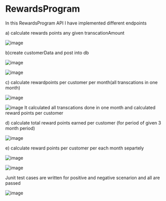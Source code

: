 # RewardsProgram

In this RewardsProgram API I have implemented different endpoints

a) calculate rewards points any given transcationAmount

![image](https://user-images.githubusercontent.com/115841974/211179475-f9d1eb50-205d-4765-95b3-97028131bcd1.png)

b)create customerData and post into db 

![image](https://user-images.githubusercontent.com/115841974/211179566-04b28fc3-f79d-49c6-a956-75370a574b4d.png)

![image](https://user-images.githubusercontent.com/115841974/211179574-c3dfd73f-bf8f-4b90-8d27-1fba6f9e1ad0.png)

c) calculate rewardpoints per customer per month(all transcations in one month)

![image](https://user-images.githubusercontent.com/115841974/211179653-7d2c818b-a6f0-444c-9b2b-55f93a96049a.png)

![image](https://user-images.githubusercontent.com/115841974/211179662-b8ed3b31-8224-4e80-93e9-0696e58a93b6.png)
It calculated all transcations done in one month and calculated reward points per customer 

d) calculate total reward points earned per customer (for period of given 3 month period)

![image](https://user-images.githubusercontent.com/115841974/211179743-b93b441b-e1ce-4e7c-a06a-68b3c57b1567.png)

e) calculate reward points per customer per each month separtely

![image](https://user-images.githubusercontent.com/115841974/211179888-e2e619e8-64f0-4fc8-b117-001b7801bd1b.png)

![image](https://user-images.githubusercontent.com/115841974/211179892-d1a52455-3ced-47cd-a3d7-415ddfcb30d4.png)

Junit test cases are written for positive and negative scenarion and all are passed

![image](https://user-images.githubusercontent.com/115841974/211179934-01558334-5bd7-4aef-bf13-7571ab997bea.png)



